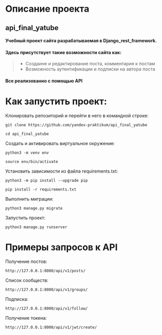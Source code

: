 # Описание проекта
## api_final_yatube 
#### Учебный проект сайта разрабатываемая в Django_rest_framework.
#### Здесь присутствует такие возможности сайта как: 
> - Создаине и редактирование поста, комментария к постам
> - Возможность аутентификации и подписки на автора поста
#### Все реализованно с помощью API

# Как запустить проект:

Клонировать репозиторий и перейти в него в командной строке:

```
git clone https://github.com/yandex-praktikum/api_final_yatube
```

```
cd api_final_yatube
```

Cоздать и активировать виртуальное окружение:

```
python3 -m venv env
```

```
source env/bin/activate
```

Установить зависимости из файла requirements.txt:

```
python3 -m pip install --upgrade pip
```

```
pip install -r requirements.txt
```

Выполнить миграции:

```
python3 manage.py migrate
```

Запустить проект:

```
python3 manage.py runserver
```

# Примеры запросов к API

Получение постов:
```
http://127.0.0.1:8000/api/v1/posts/
```
Список сообществ:
```
http://127.0.0.1:8000/api/v1/groups/
```
Подписка:
```
http://127.0.0.1:8000/api/v1/follow/
```
Получение токена:
```
http://127.0.0.1:8000/api/v1/jwt/create/
```




